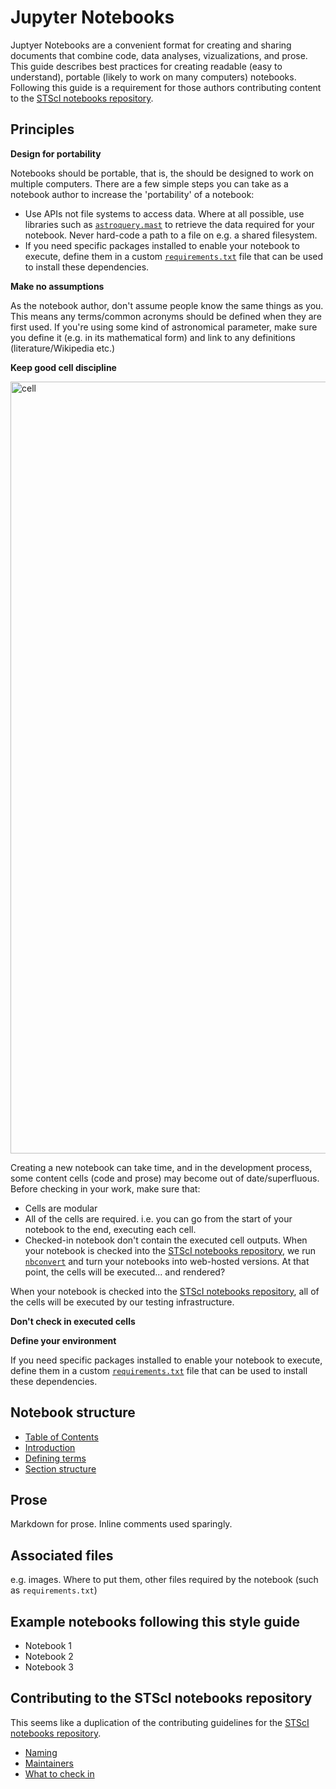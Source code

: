 # Jupyter Notebooks

Juptyer Notebooks are a convenient format for creating and sharing documents that combine code, data analyses, vizualizations, and prose. This guide describes best practices for creating readable (easy to understand), portable (likely to work on many computers) notebooks. Following this guide is a requirement for those authors contributing content to the [STScI notebooks repository](https://github.com/spacetelescope/notebooks).

## Principles

**Design for portability**

Notebooks should be portable, that is, the should be designed to work on multiple computers. There are a few simple steps you can take as a notebook author to increase the 'portability' of a notebook:

- Use APIs not file systems to access data. Where at all possible, use libraries such as [`astroquery.mast`](https://astroquery.readthedocs.io/en/latest/) to retrieve the data required for your notebook. Never hard-code a path to a file on e.g. a shared filesystem.
- If you need specific packages installed to enable your notebook to execute, define them in a custom [`requirements.txt`](https://pip.pypa.io/en/stable/reference/pip_install/#example-requirements-file) file that can be used to install these dependencies.

**Make no assumptions**

As the notebook author, don't assume people know the same things as you. This means any terms/common acronyms should be defined when they are first used. If you're using some kind of astronomical parameter, make sure you define it (e.g. in its mathematical form) and link to any definitions (literature/Wikipedia etc.)

**Keep good cell discipline**

<img width="1235" alt="cell" src="https://user-images.githubusercontent.com/4483/44419332-d7b51f80-a548-11e8-8125-457bcfc23d30.png">

Creating a new notebook can take time, and in the development process, some content cells (code and prose) may become out of date/superfluous. Before checking in your work, make sure that:

- Cells are modular
- All of the cells are required. i.e. you can go from the start of your notebook to the end, executing each cell.
- Checked-in notebook don't contain the executed cell outputs. When your notebook is checked into the [STScI notebooks repository](https://github.com/spacetelescope/notebooks), we run [`nbconvert`](https://nbconvert.readthedocs.io/en/latest/) and turn your notebooks into web-hosted versions. At that point, the cells will be executed... and rendered?

When your notebook is checked into the [STScI notebooks repository](https://github.com/spacetelescope/notebooks), all of the cells will be executed by our testing infrastructure.

**Don't check in executed cells**



**Define your environment**

If you need specific packages installed to enable your notebook to execute, define them in a custom [`requirements.txt`](https://pip.pypa.io/en/stable/reference/pip_install/#example-requirements-file) file that can be used to install these dependencies.

## Notebook structure

- [Table of Contents](#table-of-contents)
- [Introduction](#introduction)
- [Defining terms](#defining-terms)
- [Section structure](#section-structure)

## Prose

Markdown for prose. Inline comments used sparingly.

## Associated files

e.g. images. Where to put them, other files required by the notebook (such as `requirements.txt`)

## Example notebooks following this style guide

- Notebook 1
- Notebook 2
- Notebook 3

## Contributing to the STScI notebooks repository

This seems like a duplication of the contributing guidelines for the [STScI notebooks repository](https://github.com/spacetelescope/notebooks).

- [Naming](#naming)
- [Maintainers](#maintainers)
- [What to check in](#what-to-check-in)
